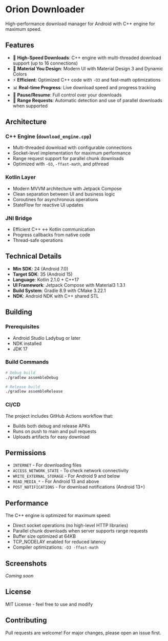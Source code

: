 # Orion Downloader

High-performance download manager for Android with C++ engine for maximum speed.

## Features

- 🚀 **High-Speed Downloads**: C++ engine with multi-threaded download support (up to 16 connections)
- 🎨 **Material You Design**: Modern UI with Material Design 3 and Dynamic Colors
- ⚡ **Efficient**: Optimized C++ code with `-O3` and fast-math optimizations
- 📊 **Real-time Progress**: Live download speed and progress tracking
- 🔄 **Pause/Resume**: Full control over your downloads
- 🎯 **Range Requests**: Automatic detection and use of parallel downloads when supported

## Architecture

### C++ Engine (`download_engine.cpp`)
- Multi-threaded download with configurable connections
- Socket-level implementation for maximum performance
- Range request support for parallel chunk downloads
- Optimized with `-O3`, `-ffast-math`, and pthread

### Kotlin Layer
- Modern MVVM architecture with Jetpack Compose
- Clean separation between UI and business logic
- Coroutines for asynchronous operations
- StateFlow for reactive UI updates

### JNI Bridge
- Efficient C++ ↔ Kotlin communication
- Progress callbacks from native code
- Thread-safe operations

## Technical Details

- **Min SDK**: 24 (Android 7.0)
- **Target SDK**: 35 (Android 15)
- **Language**: Kotlin 2.1.0 + C++17
- **UI Framework**: Jetpack Compose with Material3 1.3.1
- **Build System**: Gradle 8.9 with CMake 3.22.1
- **NDK**: Android NDK with C++ shared STL

## Building

### Prerequisites
- Android Studio Ladybug or later
- NDK installed
- JDK 17

### Build Commands

```bash
# Debug build
./gradlew assembleDebug

# Release build
./gradlew assembleRelease
```

### CI/CD

The project includes GitHub Actions workflow that:
- Builds both debug and release APKs
- Runs on push to main and pull requests
- Uploads artifacts for easy download

## Permissions

- `INTERNET` - For downloading files
- `ACCESS_NETWORK_STATE` - To check network connectivity
- `WRITE_EXTERNAL_STORAGE` - For Android 9 and below
- `READ_MEDIA_*` - For Android 13 and above
- `POST_NOTIFICATIONS` - For download notifications (Android 13+)

## Performance

The C++ engine is optimized for maximum speed:
- Direct socket operations (no high-level HTTP libraries)
- Parallel chunk downloads when server supports range requests
- Buffer size optimized at 64KB
- TCP_NODELAY enabled for reduced latency
- Compiler optimizations: `-O3 -ffast-math`

## Screenshots

*Coming soon*

## License

MIT License - feel free to use and modify

## Contributing

Pull requests are welcome! For major changes, please open an issue first.

